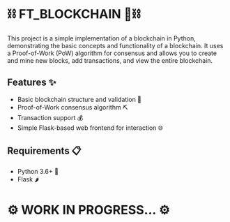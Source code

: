 # ⛓️ FT_BLOCKCHAIN 🐍⛓️

This project is a simple implementation of a blockchain in Python, demonstrating the basic concepts and functionality of a blockchain. It uses a Proof-of-Work (PoW) algorithm for consensus and allows you to create and mine new blocks, add transactions, and view the entire blockchain.

## Features ✨

- Basic blockchain structure and validation 🔗
- Proof-of-Work consensus algorithm ⛏️
- Transaction support 💰
- Simple Flask-based web frontend for interaction 🌐

## Requirements 📋

- Python 3.6+ 🐍
- Flask 🌶️

# ⚙️ WORK IN PROGRESS... ⚙️
